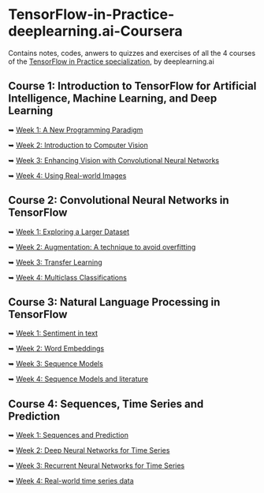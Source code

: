 # TensorFlow-in-Practice-deeplearning.ai-Coursera
Contains notes, codes, anwers to quizzes and exercises of all the 4 courses of the [TensorFlow in Practice specialization](https://www.coursera.org/specializations/tensorflow-in-practice?), by deeplearning.ai

## Course 1: Introduction to TensorFlow for Artificial Intelligence, Machine Learning, and Deep Learning

➥ [Week 1: A New Programming Paradigm][1]

➥ [Week 2: Introduction to Computer Vision][2]

➥ [Week 3: Enhancing Vision with Convolutional Neural Networks][3]

➥ [Week 4: Using Real-world Images][4]

## Course 2: Convolutional Neural Networks in TensorFlow

➥ [Week 1: Exploring a Larger Dataset][5]

➥ [Week 2: Augmentation: A technique to avoid overfitting][6]

➥ [Week 3: Transfer Learning][7]

➥ [Week 4: Multiclass Classifications][8]

## Course 3: Natural Language Processing in TensorFlow

➥ [Week 1: Sentiment in text][9]

➥ [Week 2: Word Embeddings][10]

➥ [Week 3: Sequence Models][11]

➥ [Week 4: Sequence Models and literature][12]

## Course 4: Sequences, Time Series and Prediction

➥ [Week 1: Sequences and Prediction][13]

➥ [Week 2: Deep Neural Networks for Time Series][14]

➥ [Week 3: Recurrent Neural Networks for Time Series][15]

➥ [Week 4: Real-world time series data][16]

[1]: https://github.com/Anacoder1/TensorFlow-in-Practice-deeplearning.ai-Coursera/tree/master/Course%201%20-%20Introduction%20to%20TensorFlow%20for%20AI%2C%20ML%20and%20DL/Week%201
[2]: https://github.com/Anacoder1/TensorFlow-in-Practice-deeplearning.ai-Coursera/tree/master/Course%201%20-%20Introduction%20to%20TensorFlow%20for%20AI%2C%20ML%20and%20DL/Week%202
[3]: https://github.com/Anacoder1/TensorFlow-in-Practice-deeplearning.ai-Coursera/tree/master/Course%201%20-%20Introduction%20to%20TensorFlow%20for%20AI%2C%20ML%20and%20DL/Week%203
[4]: https://github.com/Anacoder1/TensorFlow-in-Practice-deeplearning.ai-Coursera/tree/master/Course%201%20-%20Introduction%20to%20TensorFlow%20for%20AI%2C%20ML%20and%20DL/Week%204
[5]: https://github.com/Anacoder1/TensorFlow-in-Practice-deeplearning.ai-Coursera/tree/master/Course%202%20-%20Convolutional%20Neural%20Networks%20in%20TensorFlow/Week%201
[6]: https://github.com/Anacoder1/TensorFlow-in-Practice-deeplearning.ai-Coursera/tree/master/Course%202%20-%20Convolutional%20Neural%20Networks%20in%20TensorFlow/Week%202
[7]: https://github.com/Anacoder1/TensorFlow-in-Practice-deeplearning.ai-Coursera/tree/master/Course%202%20-%20Convolutional%20Neural%20Networks%20in%20TensorFlow/Week%203
[8]: https://github.com/Anacoder1/TensorFlow-in-Practice-deeplearning.ai-Coursera/tree/master/Course%202%20-%20Convolutional%20Neural%20Networks%20in%20TensorFlow/Week%204
[9]: https://github.com/Anacoder1/TensorFlow-in-Practice-deeplearning.ai-Coursera/tree/master/Course%203%20-%20Natural%20Language%20Processing%20in%20TensorFlow/Week%201
[10]: https://github.com/Anacoder1/TensorFlow-in-Practice-deeplearning.ai-Coursera/tree/master/Course%203%20-%20Natural%20Language%20Processing%20in%20TensorFlow/Week%202
[11]: https://github.com/Anacoder1/TensorFlow-in-Practice-deeplearning.ai-Coursera/tree/master/Course%203%20-%20Natural%20Language%20Processing%20in%20TensorFlow/Week%203
[12]: https://github.com/Anacoder1/TensorFlow-in-Practice-deeplearning.ai-Coursera/tree/master/Course%203%20-%20Natural%20Language%20Processing%20in%20TensorFlow/Week%204
[13]: https://github.com/Anacoder1/TensorFlow-in-Practice-deeplearning.ai-Coursera/tree/master/Course%204%20-%20Sequences%2C%20Time%20Series%2C%20and%20Prediction/Week%201
[14]: https://github.com/Anacoder1/TensorFlow-in-Practice-deeplearning.ai-Coursera/tree/master/Course%204%20-%20Sequences%2C%20Time%20Series%2C%20and%20Prediction/Week%202
[15]: https://github.com/Anacoder1/TensorFlow-in-Practice-deeplearning.ai-Coursera/tree/master/Course%204%20-%20Sequences%2C%20Time%20Series%2C%20and%20Prediction/Week%203
[16]: https://github.com/Anacoder1/TensorFlow-in-Practice-deeplearning.ai-Coursera/tree/master/Course%204%20-%20Sequences%2C%20Time%20Series%2C%20and%20Prediction/Week%204

